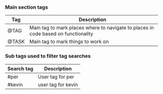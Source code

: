 ### Main section tags

| Tag         | Description                |
|-|-|
| @TAG        | Main tag to mark places where to navigate to places in code based on functionality  |
| @TASK       | Main tag to mark things to work on |

### Sub tags used to filter tag searches

| Search tag | Description |
|-|-|
| #per | User tag for per  |
| #kevin | user tag for kevin |
